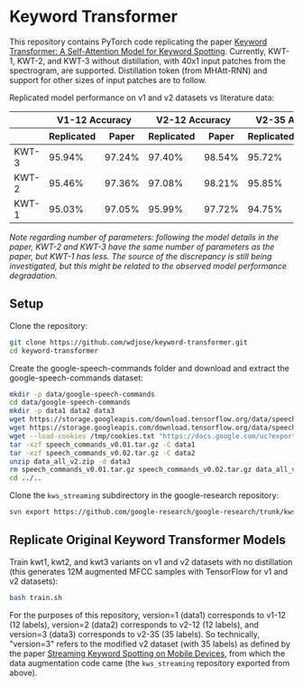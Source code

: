 # Keyword Transformer

This repository contains PyTorch code replicating the paper [Keyword Transformer: A Self-Attention Model for Keyword Spotting](https://arxiv.org/abs/2104.00769). Currently, KWT-1, KWT-2, and KWT-3 without distillation, with 40x1 input patches from the spectrogram, are supported. Distillation token (from MHAtt-RNN) and support for other sizes of input patches are to follow. 

Replicated model performance on v1 and v2 datasets vs literature data: 

<table>
    <thead>
        <tr><th></th><th colspan=2>V1-12 Accuracy</th><th colspan=2>V2-12 Accuracy</th><th colspan=2>V2-35 Accuracy</th><th colspan=2># Parameters</th></tr>
        <tr><th></th><th>Replicated</th><th>Paper</th><th>Replicated</th><th>Paper</th><th>Replicated</th><th>Paper</th><th>Replicated</th><th>Paper</th></tr>
    </thead>
    <tbody>
        <tr><td>KWT-3</td><td>95.94%</td><td>97.24%</td><td>97.40%</td><td>98.54%</td><td>95.72%</td><td>97.51%</td><td>5,361k</td><td>5,361k</td></tr>
        <tr><td>KWT-2</td><td>95.46%</td><td>97.36%</td><td>97.08%</td><td>98.21%</td><td>95.85%</td><td>97.53%</td><td>2,394k</td><td>2,394k</td></tr>
        <tr><td>KWT-1</td><td>95.03%</td><td>97.05%</td><td>95.99%</td><td>97.72%</td><td>94.75%</td><td>96.85%</td><td>557k</td><td>607k</td></tr>
    </tbody>
</table>

_Note regarding number of parameters: following the model details in the paper, KWT-2 and KWT-3 have the same number of parameters as the paper, but KWT-1 has less. The source of the discrepancy is still being investigated, but this might be related to the observed model performance degradation._

## Setup

Clone the repository: 
```bash
git clone https://github.com/wdjose/keyword-transformer.git
cd keyword-transformer
```

Create the google-speech-commands folder and download and extract the google-speech-commands dataset:
```bash
mkdir -p data/google-speech-commands
cd data/google-speech-commands
mkdir -p data1 data2 data3
wget https://storage.googleapis.com/download.tensorflow.org/data/speech_commands_v0.01.tar.gz
wget https://storage.googleapis.com/download.tensorflow.org/data/speech_commands_v0.02.tar.gz
wget --load-cookies /tmp/cookies.txt "https://docs.google.com/uc?export=download&confirm=$(wget --quiet --save-cookies /tmp/cookies.txt --keep-session-cookies 'https://docs.google.com/uc?export=download&id=1OAN3h4uffi5HS7eb7goklWeI2XPm1jCS' -O- | sed -rn 's/.*confirm=([0-9A-Za-z_]+).*/\1\n/p')&id=1OAN3h4uffi5HS7eb7goklWeI2XPm1jCS" -O data_all_v2.zip && rm -rf /tmp/cookies.txt
tar -xzf speech_commands_v0.01.tar.gz -C data1
tar -xzf speech_commands_v0.02.tar.gz -C data2
unzip data_all_v2.zip -d data3
rm speech_commands_v0.01.tar.gz speech_commands_v0.02.tar.gz data_all_v2.zip
cd ../..
```

Clone the `kws_streaming` subdirectory in the google-research repository: 
```bash
svn export https://github.com/google-research/google-research/trunk/kws_streaming
```

## Replicate Original Keyword Transformer Models

Train kwt1, kwt2, and kwt3 variants on v1 and v2 datasets with no distillation (this generates 12M augmented MFCC samples with TensorFlow for v1 and v2 datasets):
```bash
bash train.sh
```
For the purposes of this repository, version=1 (data1) corresponds to v1-12 (12 labels), version=2 (data2) corresponds to v2-12 (12 labels), and version=3 (data3) corresponds to v2-35 (35 labels). So technically, "version=3" refers to the modified v2 dataset (with 35 labels) as defined by the paper [Streaming Keyword Spotting on Mobile Devices](https://arxiv.org/abs/2005.06720), from which the data augmentation code came (the `kws_streaming` repository exported from above). 
